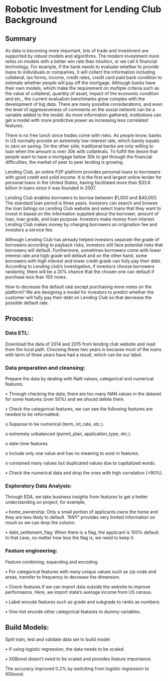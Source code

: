 # Robotic Investment for Lending Club Background 

                                    
## Summary
As data is becoming more important, lots of trade and investment are supported by robust models and algorithms. The modern investment more relies on models with a better win rate than intuition, or we call it financial technology. For example, if the bank needs to evaluate whether to provide loans to individuals or companies, it will collect the information including collateral, tax forms, income, credit rates, credit card paid back condition to estimate whether people will pay off the mortgage. Although banks have their own models, which make the requirement on multiple criteria such as the value of collateral, quantity of asset, impact of the economic condition and etc., the current evaluation benchmarks grow complex with the development of big data. There are many possible considerations, and even the level of aggressiveness of comments on the social network can be a variable added to the model. As more information gathered, institutions can get a model with more predictive power as increasing less correlated features.

There is no free lunch since trades come with risks. As people know, banks in US normally provide an extremely low-interest rate, which barely equals to zero on saving. On the other side, traditional banks are only willing to loan when the amount is over 30k with collaterals. To fulfill the desire that people want to have a mortgage below 30k to get through the financial difficulties, the market of peer to peer lending is growing.

Lending Club, an online P2P platform provides personal loans to borrowers with good credit and solid income. It is the first and largest online lender for personal loans in the United States, having facilitated more than $33.6 billion in loans since it was founded in 2007.

Lending Club enables borrowers to borrow between $1,000 and $40,000. The standard loan period is three years. Investors can search and browse the loan listings on Lending Club website and select loans that they want to invest in based on the information supplied about the borrower, amount of loan, loan grade, and loan purpose. Investors make money from interest. Lending Club makes money by charging borrowers an origination fee and investors a service fee.

Although Lending Club has already helped investors separate the grade of borrowers according to payback risks, investors still face potential risks that borrowers will default. Furthermore, sometimes borrowers come with lower interest rate and high grade will default and on the other hand, some borrowers with high interest and lower credit grade can fully pay their debt. According to Lending club’s investigation, if investors choose borrowers randomly, there will be a 20% chance that the chosen one can default if purchase less than 100 notes. 

How to decrease the default rate except purchasing more notes on the platform? We are designing a model for investors to predict whether the customer will fully pay their debt on Lending Club so that decrease the possible default rate. 



## Process:

### Data ETL: 
Download the data of 2014 and 2015 from lending club website and read from the local path. Choosing these two years is because most of the loans with term of three years have had a result, which can be our label. 



### Data preparation and cleansing: 
Prepare the data by dealing with NaN values, categorical and numerical features. 

•	Through checking the data, there are too many NAN values in the dataset for some features (over 50%) and we should delete them. 

•	Check the categorical features, we can see the following features are needed to be reformatted:


  o	Suppose to be numerical (term, int_rate, etc.). 

  o	extremely unbalanced (pymnt_plan, application_type, etc.).

  o	date-time features.

  o	include only one value and has no meaning to exist in features.

  o	contained many values but duplicated values due to capitalized words.


•	Check the numerical data and drop the ones with high correlation (>90%).



### Exploratory Data Analysis: 
Through EDA, we take business insights from features to get a better understanding on project, for example,

•	home_ownership: Only a small portion of applicants owns the home and they are less likely to default. “ANY” provides very limited information on result so we can drop the column. 

•	debt_settlement_flag: When there is a flag, the applicant is 100% default. In that case, no matter how less the flag is, we need to keep it. 



### Feature engineering: 
Feature combining, expanding and encoding

•	For categorical features with many unique values such as zip code and areas, transfer to frequency to decrease the dimension.

•	Check features if we can import data outside the website to improve performance. Here, we import state’s average income from US census.

•	Label encode features such as grade and subgrade to ranks as numbers.

•	One-hot encode other categorical features to dummy variables.




## Build Models:
Split train, test and validate data set to build model. 

•	If using logistic regression, the data needs to be scaled. 

•	XGBoost doesn’t need to be scaled and provides feature importance.

The accuracy improved 0.2% by switching from logistic regression to XGboost.  







